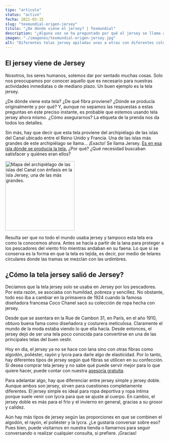 ```yaml
---
tipo: "articulo"
status: "activo"
fecha: 2021-03-15
slug: "texmundial-origen-jersey"
titulo: "¿De dónde viene el jersey? | Texmundial"
description: "¿Alguna vez se ha preguntado por qué el jersey se llama así? Aquí le contamos en pocas palabras."
imagen: "./imagenes/texmundial-origen-jersey.jpg"
alt: "Diferentes telas jersey apiladas unas a otras con diferentes colores."
---
```


## El jersey viene de Jersey
Nosotros, los seres humanos, solemos dar por sentado muchas cosas. Solo nos preocupamos por conocer aquello que es necesario para nuestras actividades inmediatas o de mediano plazo. Un buen ejemplo es la tela jersey.

¿De dónde viene esta tela? ¿De qué fibra proviene? ¿Dónde se producía originalmente y por qué? Y, aunque no sepamos las respuestas a estas preguntas en este preciso instante, es probable que estemos usando tela jersey ahora mismo. ¿Cómo asegurarnos? La etiqueta de la prenda nos da todos los detalles.

Sin más, hay que decir que esta tela proviene del archipiélago de las islas del Canal ubicado entre el Reino Unido y Francia. Una de las islas más grandes de este archipiélago se llama… ¡Exacto! Se llama Jersey. <a href="https://tinyurl.com/642rk8m6" target="_blank">Es en esa isla dónde se producía la tela.</a> ¿Por qué? ¿Qué necesidad buscaban satisfacer y quiénes eran ellos?

<img src="https://tinyurl.com/t42rjyuy" alt="Mapa del archipiélago de las islas del Canal con énfasis en la isla Jersey, una de las más grandes." width="220">

Resulta ser que no todo el mundo usaba jersey y tampoco esta tela era como la conocemos ahora. Antes se hacía a partir de la lana para proteger a los pescadores del viento frío mientras andaban en su faena. Lo que sí se conserva es la forma en que la tela es tejida, es decir, por medio de telares circulares donde las tramas se mezclan con las urdimbres.

## ¿Cómo la tela jersey salió de Jersey?
Decíamos que la tela jersey solo se usaba en Jersey por los pescadores. Por esta razón, se asociaba con humildad, pobreza y sencillez. No obstante, todo eso iba a cambiar en la primavera de 1924 cuando la famosa diseñadora francesa Coco Chanel sacó su colección de ropa hecha con jersey.

Desde que se asentara en la Rue de Cambon 31, en París, en el año 1910, obtuvo buena fama como diseñadora y costurera meticulosa. Claramente el mundo de la moda estaba viendo lo que ella hacía. Desde entonces, el jersey dejó de ser una tela poco conocida para convertirse en una de las principales telas del buen vestir.

Hoy en día, el jersey ya no se hace con lana sino con otras fibras como algodón, poliéster, rayón y lycra para darle algo de elasticidad. Por lo tanto, hay diferentes tipos de jersey según qué fibras se utilicen en su confección. Si desea comprar tela jersey y no sabe qué puede servir mejor para lo que quiere hacer, puede contar con nuestra [asesoría gratuita](https://wa.me/584142702886).

Para adelantar algo, hay que diferenciar entre jersey simple y jersey doble. Aunque ambos son jersey, sirven para cuestiones completamente diferentes. El jersey simple es ideal para ropa deportiva y ropa íntima porque suele venir con lycra para que se ajuste al cuerpo. En cambio, el jersey doble es más para el frío y el invierno en general, gracias a su grosor y calidez.

Aún hay más tipos de jersey según las proporciones en que se combinen el algodón, el rayón, el poliéster y la lycra. ¿Le gustaría conversar sobre eso? Pues bien, puede visitarnos en nuestra tienda o llamarnos para seguir conversando o realizar cualquier consulta, si prefiere. ¡Gracias!